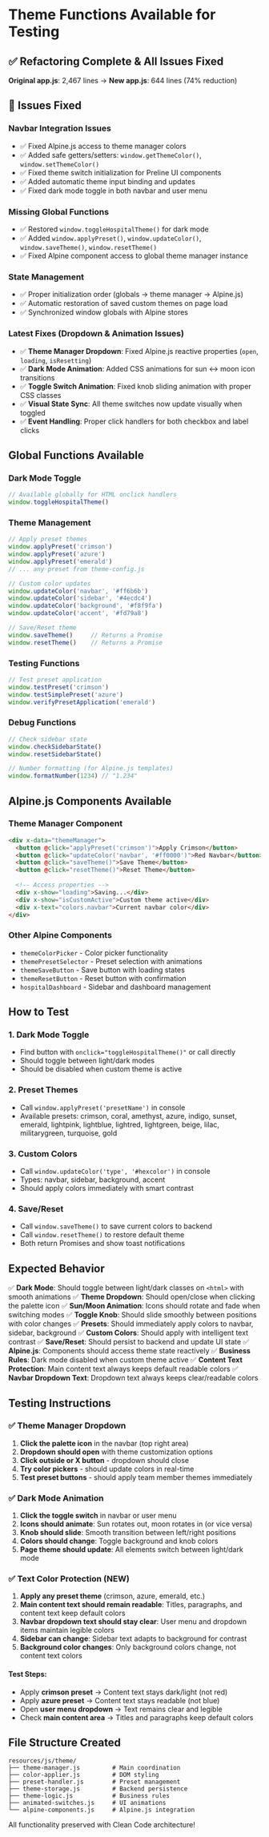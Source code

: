 # Theme Functions Available for Testing

## ✅ Refactoring Complete & All Issues Fixed

**Original app.js**: 2,467 lines → **New app.js**: 644 lines (74% reduction)

## 🔧 Issues Fixed

### Navbar Integration Issues
- ✅ Fixed Alpine.js access to theme manager colors 
- ✅ Added safe getters/setters: `window.getThemeColor()`, `window.setThemeColor()`
- ✅ Fixed theme switch initialization for Preline UI components
- ✅ Added automatic theme input binding and updates
- ✅ Fixed dark mode toggle in both navbar and user menu

### Missing Global Functions
- ✅ Restored `window.toggleHospitalTheme()` for dark mode
- ✅ Added `window.applyPreset()`, `window.updateColor()`, `window.saveTheme()`, `window.resetTheme()`
- ✅ Fixed Alpine component access to global theme manager instance

### State Management
- ✅ Proper initialization order (globals → theme manager → Alpine.js)
- ✅ Automatic restoration of saved custom themes on page load
- ✅ Synchronized window globals with Alpine stores

### Latest Fixes (Dropdown & Animation Issues)
- ✅ **Theme Manager Dropdown**: Fixed Alpine.js reactive properties (`open`, `loading`, `isResetting`)
- ✅ **Dark Mode Animation**: Added CSS animations for sun ↔ moon icon transitions
- ✅ **Toggle Switch Animation**: Fixed knob sliding animation with proper CSS classes
- ✅ **Visual State Sync**: All theme switches now update visually when toggled
- ✅ **Event Handling**: Proper click handlers for both checkbox and label clicks

## Global Functions Available

### Dark Mode Toggle
```javascript
// Available globally for HTML onclick handlers
window.toggleHospitalTheme()
```

### Theme Management
```javascript
// Apply preset themes
window.applyPreset('crimson')
window.applyPreset('azure') 
window.applyPreset('emerald')
// ... any preset from theme-config.js

// Custom color updates
window.updateColor('navbar', '#ff6b6b')
window.updateColor('sidebar', '#4ecdc4')
window.updateColor('background', '#f8f9fa')
window.updateColor('accent', '#fd79a8')

// Save/Reset theme
window.saveTheme()     // Returns a Promise
window.resetTheme()    // Returns a Promise
```

### Testing Functions
```javascript
// Test preset application
window.testPreset('crimson')
window.testSimplePreset('azure')
window.verifyPresetApplication('emerald')
```

### Debug Functions  
```javascript
// Check sidebar state
window.checkSidebarState()
window.resetSidebarState()

// Number formatting (for Alpine.js templates)
window.formatNumber(1234) // "1.234"
```

## Alpine.js Components Available

### Theme Manager Component
```html
<div x-data="themeManager">
  <button @click="applyPreset('crimson')">Apply Crimson</button>
  <button @click="updateColor('navbar', '#ff0000')">Red Navbar</button>
  <button @click="saveTheme()">Save Theme</button>
  <button @click="resetTheme()">Reset Theme</button>
  
  <!-- Access properties -->
  <div x-show="loading">Saving...</div>
  <div x-show="isCustomActive">Custom theme active</div>
  <div x-text="colors.navbar">Current navbar color</div>
</div>
```

### Other Alpine Components
- `themeColorPicker` - Color picker functionality
- `themePresetSelector` - Preset selection with animations  
- `themeSaveButton` - Save button with loading states
- `themeResetButton` - Reset button with confirmation
- `hospitalDashboard` - Sidebar and dashboard management

## How to Test

### 1. Dark Mode Toggle
- Find button with `onclick="toggleHospitalTheme()"` or call directly
- Should toggle between light/dark modes
- Should be disabled when custom theme is active

### 2. Preset Themes
- Call `window.applyPreset('presetName')` in console
- Available presets: crimson, coral, amethyst, azure, indigo, sunset, emerald, lightpink, lightblue, lightred, lightgreen, beige, lilac, militarygreen, turquoise, gold

### 3. Custom Colors
- Call `window.updateColor('type', '#hexcolor')` in console  
- Types: navbar, sidebar, background, accent
- Should apply colors immediately with smart contrast

### 4. Save/Reset
- Call `window.saveTheme()` to save current colors to backend
- Call `window.resetTheme()` to restore default theme
- Both return Promises and show toast notifications

## Expected Behavior

✅ **Dark Mode**: Should toggle between light/dark classes on `<html>` with smooth animations
✅ **Theme Dropdown**: Should open/close when clicking the palette icon
✅ **Sun/Moon Animation**: Icons should rotate and fade when switching modes
✅ **Toggle Knob**: Should slide smoothly between positions with color changes
✅ **Presets**: Should immediately apply colors to navbar, sidebar, background
✅ **Custom Colors**: Should apply with intelligent text contrast
✅ **Save/Reset**: Should persist to backend and update UI state
✅ **Alpine.js**: Components should access theme state reactively
✅ **Business Rules**: Dark mode disabled when custom theme active
✅ **Content Text Protection**: Main content text always keeps default readable colors
✅ **Navbar Dropdown Text**: Dropdown text always keeps clear/readable colors

## Testing Instructions

### ✅ Theme Manager Dropdown
1. **Click the palette icon** in the navbar (top right area)
2. **Dropdown should open** with theme customization options
3. **Click outside or X button** - dropdown should close
4. **Try color pickers** - should update colors in real-time
5. **Test preset buttons** - should apply team member themes immediately

### ✅ Dark Mode Animation
1. **Click the toggle switch** in navbar or user menu
2. **Icons should animate**: Sun rotates out, moon rotates in (or vice versa)
3. **Knob should slide**: Smooth transition between left/right positions
4. **Colors should change**: Toggle background and knob colors
5. **Page theme should update**: All elements switch between light/dark mode

### ✅ Text Color Protection (NEW)
1. **Apply any preset theme** (crimson, azure, emerald, etc.)
2. **Main content text should remain readable**: Titles, paragraphs, and content text keep default colors
3. **Navbar dropdown text should stay clear**: User menu and dropdown items maintain legible colors
4. **Sidebar can change**: Sidebar text adapts to background for contrast
5. **Background color changes**: Only background colors change, not content text colors

#### Test Steps:
- Apply **crimson preset** → Content text stays dark/light (not red)
- Apply **azure preset** → Content text stays readable (not blue)
- Open **user menu dropdown** → Text remains clear and legible
- Check **main content area** → Titles and paragraphs keep default colors

## File Structure Created

```
resources/js/theme/
├── theme-manager.js         # Main coordination
├── color-applier.js         # DOM styling
├── preset-handler.js        # Preset management  
├── theme-storage.js         # Backend persistence
├── theme-logic.js           # Business rules
├── animated-switches.js     # UI animations
└── alpine-components.js     # Alpine.js integration
```

All functionality preserved with Clean Code architecture!